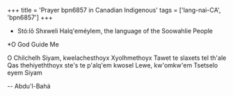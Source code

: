+++
title = 'Prayer bpn6857 in Canadian Indigenous'
tags = ['lang-nai-CA', 'bpn6857']
+++
* Stó:lõ Shxweli Halq'eméylem, the language of the Soowahlie People

*O God Guide Me


O Chilchelh Siyam, kwelachesthoyx Xyolhmethoyx Tawet te slaxets tel th'ale Qas thehiyeththoyx ste's te p'alq'em kwosel Lewe, kw'omkw'em Tsetselo eyem Siyam

-- Abdu'l-Bahá
